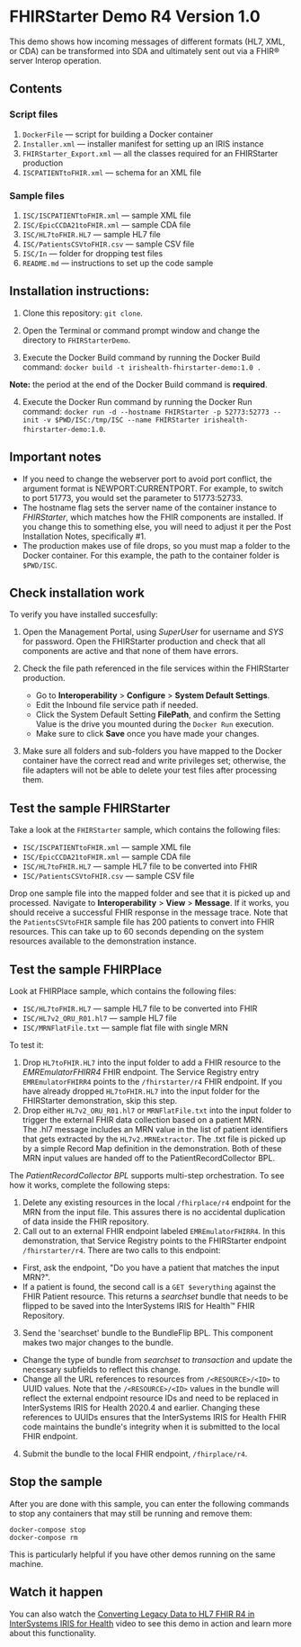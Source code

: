 # FHIRStarter Demo R4 Version 1.0

This demo shows how incoming messages of different formats (HL7, XML, or CDA) can be transformed into SDA and ultimately sent out via a FHIR® server Interop operation.

## Contents

### Script files
 1. `DockerFile` — script for building a Docker container
 2. `Installer.xml` — installer manifest for setting up an IRIS instance
 3. `FHIRStarter_Export.xml` — all the classes required for an FHIRStarter production
 4. `ISCPATIENTtoFHIR.xml` — schema for an XML file

### Sample files
 1. `ISC/ISCPATIENTtoFHIR.xml` — sample XML file
 2. `ISC/EpicCCDA21toFHIR.xml` — sample CDA file
 3. `ISC/HL7toFHIR.HL7` — sample HL7 file
 4. `ISC/PatientsCSVtoFHIR.csv` — sample CSV file
 5. `ISC/In` — folder for dropping test files
 6. `README.md` — instructions to set up the code sample

## Installation instructions: 

1. Clone this repository: `git clone`.

2. Open the Terminal or command prompt window and change the directory to `FHIRStarterDemo`.

3. Execute the Docker Build command by running the Docker Build command: `docker build -t irishealth-fhirstarter-demo:1.0 .`

**Note:** the period at the end of the Docker Build command is **required**.

4. Execute the Docker Run command by running the Docker Run command: `docker run -d --hostname FHIRStarter -p 52773:52773 --init -v $PWD/ISC:/tmp/ISC --name FHIRStarter irishealth-fhirstarter-demo:1.0`.

## Important notes

* If you need to change the webserver port to avoid port conflict, the argument format is NEWPORT:CURRENTPORT. For example, to switch to port 51773, you would set the parameter to 51773:52733.
* The hostname flag sets the server name of the container instance to *FHIRStarter*, which matches how the FHIR components are installed. If you change this to something else, you will need to adjust it per the Post Installation Notes, specifically #1.
* The production makes use of file drops, so you must map a folder to the Docker container. For this example, the path to the container folder is `$PWD/ISC`.

## Check installation work
To verify you have installed succesfully:

1. Open the Management Portal, using *SuperUser* for username and *SYS* for password. Open the FHIRStarter production and check that all components are active and that none of them have errors.

2. Check the file path referenced in the file services within the FHIRStarter production.
     - Go to **Interoperability** > **Configure** > **System Default Settings**.
     - Edit the Inbound file service path if needed.
     - Click the System Default Setting **FilePath**, and confirm the Setting Value is the drive you mounted during the `Docker Run` execution.
     - Make sure to click **Save** once you have made your changes.

3. Make sure all folders and sub-folders you have mapped to the Docker container have the correct read and write privileges set; otherwise, the file adapters will not be able to delete your test files after processing them.

## Test the sample FHIRStarter

Take a look at the `FHIRStarter` sample, which contains the following files:

* `ISC/ISCPATIENTtoFHIR.xml` — sample XML file
* `ISC/EpicCCDA21toFHIR.xml` — sample CDA file
* `ISC/HL7toFHIR.HL7` — sample HL7 file to be converted into FHIR
* `ISC/PatientsCSVtoFHIR.csv` — sample CSV file

Drop one sample file into the mapped folder and see that it is picked up and processed. Navigate to **Interoperability** > **View** > **Message**. If it works, you should receive a successful FHIR response in the message trace.
Note that the `PatientsCSVtoFHIR` sample file has 200 patients to convert into FHIR resources. This can take up to 60 seconds depending on the system resources available to the demonstration instance.

## Test the sample FHIRPlace

Look at FHIRPlace sample, which contains the following files:

* `ISC/HL7toFHIR.HL7` — sample HL7 file to be converted into FHIR
* `ISC/HL7v2_ORU_R01.hl7` — sample HL7 file
* `ISC/MRNFlatFile.txt` — sample flat file with single MRN

To test it:
1. Drop `HL7toFHIR.HL7` into the input folder to add a FHIR resource to the *EMREmulatorFHIRR4* FHIR endpoint. The Service Registry entry `EMREmulatorFHIRR4` points to the `/fhirstarter/r4` FHIR endpoint. If you have already dropped `HL7toFHIR.HL7` into the input folder for the FHIRStarter demonstration, skip this step.
2. Drop either `HL7v2_ORU_R01.hl7` or `MRNFlatFile.txt` into the input folder to trigger the external FHIR data collection based on a patient MRN.  
The .hl7 message includes an MRN value in the list of patient identifiers that gets extracted by the `HL7v2.MRNExtractor`. 
The .txt file is picked up by a simple Record Map definition in the demonstration.
Both of these MRN input values are handed off to the PatientRecordCollector BPL.

The *PatientRecordCollector BPL* supports multi-step orchestration. To see how it works, complete the following steps: 

1. Delete any existing resources in the local `/fhirplace/r4` endpoint for the MRN from the input file. This assures there is no accidental duplication of data inside the FHIR repository.
2. Call out to an external FHIR endpoint labeled `EMREmulatorFHIRR4`. In this demonstration, that Service Registry points to the FHIRStarter endpoint `/fhirstarter/r4`. There are two calls to this endpoint:
* First, ask the endpoint, "Do you have a patient that matches the input MRN?".  
* If a patient is found, the second call is a `GET $everything` against the FHIR Patient resource.
This returns a *searchset* bundle that needs to be flipped to be saved into the InterSystems IRIS for Health™ FHIR Repository.
3. Send the 'searchset' bundle to the BundleFlip BPL. This component makes two major changes to the bundle.
* Change the type of bundle from *searchset* to *transaction* and update the necessary subfields to reflect this change.
* Change all the URL references to resources from `/<RESOURCE>/<ID>` to UUID values. Note that the `/<RESOURCE>/<ID>` values in the bundle will reflect the external endpoint resource IDs and need to be replaced in InterSystems IRIS for Health 2020.4 and earlier. Changing these references to UUIDs ensures that the InterSystems IRIS for Health FHIR code maintains the bundle's integrity when it is submitted to the local FHIR endpoint.
4. Submit the bundle to the local FHIR endpoint, `/fhirplace/r4`.
 

## Stop the sample

After you are done with this sample, you can enter the following commands to stop any containers that may still be running and remove them:

```
docker-compose stop
docker-compose rm
```

This is particularly helpful if you have other demos running on the same machine.

## Watch it happen
You can also watch the [Converting Legacy Data to HL7 FHIR R4 in InterSystems IRIS for Health](https://learning.intersystems.com/course/view.php?name=FHIRStarterDemo) video to see this demo in action and learn more about this functionality.

